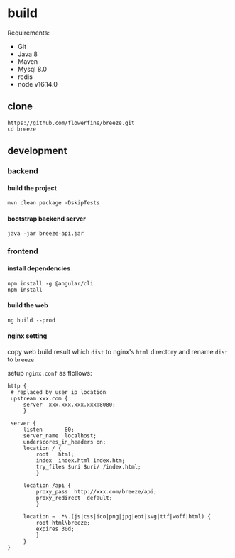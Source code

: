 # build

Requirements:

- Git
- Java 8
- Maven
- Mysql 8.0
- redis
- node v16.14.0

## clone

```shell
https://github.com/flowerfine/breeze.git
cd breeze
```

## development

### backend

#### build the project

```shell
mvn clean package -DskipTests
```

#### bootstrap backend server

```shell
java -jar breeze-api.jar
```

### frontend

#### install dependencies

```shell
npm install -g @angular/cli
npm install
```

#### build the web

```shell
ng build --prod
```

#### nginx setting

copy web build result which `dist` to nginx's `html` directory and rename `dist` to `breeze`

setup `nginx.conf` as flollows:

```nginx
http {
 # replaced by user ip location
 upstream xxx.com {
     server  xxx.xxx.xxx.xxx:8080;
     } 

 server {
     listen       80;
     server_name  localhost;
     underscores_in_headers on;
     location / {
         root   html;
         index  index.html index.htm;
         try_files $uri $uri/ /index.html;
         }

     location /api {
         proxy_pass  http://xxx.com/breeze/api;
         proxy_redirect  default;
         }

     location ~ .*\.(js|css|ico|png|jpg|eot|svg|ttf|woff|html) {
         root html\breeze;
         expires 30d;
         }
     }
}
```

